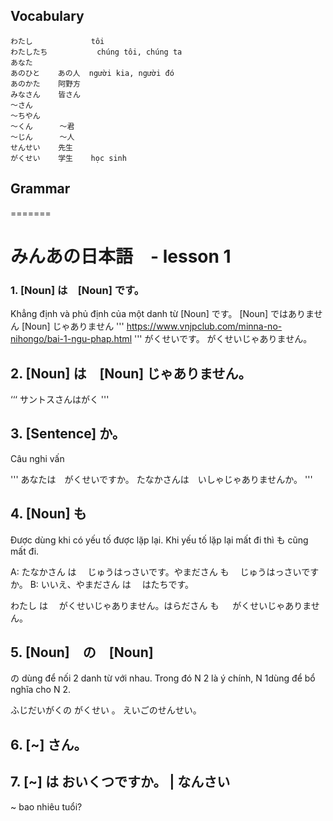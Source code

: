 
## Vocabulary

~~~
わたし		        tôi
わたしたち	        chúng tôi, chúng ta
あなた      
あのひと    あの人  người kia, người đó
あのかた    阿野方  
みなさん    皆さん  
～さん
～ちやん
～くん      ～君
～じん      ～人
せんせい    先生
がくせい    学生    học sinh
~~~

## Grammar
=======
# みんあの日本語　- lesson 1


### 1. [Noun] は　[Noun] です。

Khẳng định và phủ định của một danh từ
[Noun] です。
[Noun] ではありません
[Noun] じゃありません
'''
https://www.vnjpclub.com/minna-no-nihongo/bai-1-ngu-phap.html
'''
がくせいです。
がくせいじゃありません。

## 2. [Noun] は　[Noun] じゃありません。

‘‘‘
サントスさんはがく
'''

## 3. [Sentence] か。

Câu nghi vấn

'''
あなたは　がくせいですか。
たなかさんは　いしゃじゃありませんか。
'''

## 4. [Noun] も

 Được dùng khi có yếu tố được lặp lại. Khi yếu tố lặp lại mất đi thì も cũng mất đi.

A: たなかさん は 　じゅうはっさいです。やまださん も 　じゅうはっさいですか。
B: いいえ、やまださん は 　はたちです。

わたし は 　がくせいじゃありません。はらださん も 　 がくせいじゃありません。

## 5. [Noun]　の　[Noun]

の dùng để nối 2 danh từ với nhau. Trong đó N 2 là ý chính, N 1dùng để bổ nghĩa cho N 2.

ふじだいがくの がくせい 。
えいごのせんせい。

## 6. [~] さん。

## 7. [~] は おいくつですか。 | なんさい

~ bao nhiêu tuổi?